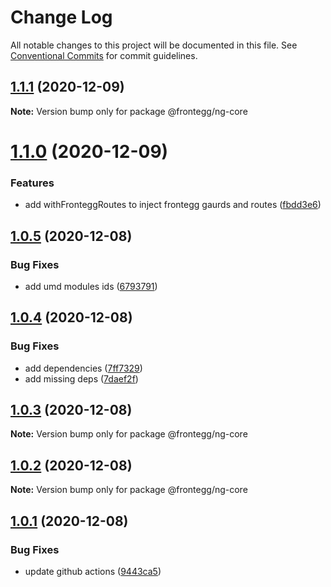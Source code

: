 # Change Log

All notable changes to this project will be documented in this file.
See [Conventional Commits](https://conventionalcommits.org) for commit guidelines.

## [1.1.1](https://github.com/frontegg/frontegg-angular/compare/v1.1.0...v1.1.1) (2020-12-09)

**Note:** Version bump only for package @frontegg/ng-core





# [1.1.0](https://github.com/frontegg/frontegg-angular/compare/v1.0.5...v1.1.0) (2020-12-09)


### Features

* add withFronteggRoutes to inject frontegg gaurds and routes ([fbdd3e6](https://github.com/frontegg/frontegg-angular/commit/fbdd3e678aef13b996701259ec4e25ec0a7ad71b))





## [1.0.5](https://github.com/frontegg/frontegg-angular/compare/v1.0.4...v1.0.5) (2020-12-08)


### Bug Fixes

* add umd modules ids ([6793791](https://github.com/frontegg/frontegg-angular/commit/6793791f7a195f7d6719e8c71594a83f6d084e96))





## [1.0.4](https://github.com/frontegg/frontegg-angular/compare/v1.0.3...v1.0.4) (2020-12-08)


### Bug Fixes

* add dependencies ([7ff7329](https://github.com/frontegg/frontegg-angular/commit/7ff73299fa7dbd86a2a15d86247eabc31e5ab7a2))
* add missing deps ([7daef2f](https://github.com/frontegg/frontegg-angular/commit/7daef2f3464b40fe808348f72c7a030811113d41))





## [1.0.3](https://github.com/frontegg/frontegg-angular/compare/v1.0.2...v1.0.3) (2020-12-08)

**Note:** Version bump only for package @frontegg/ng-core





## [1.0.2](https://github.com/frontegg/frontegg-angular/compare/v1.0.1...v1.0.2) (2020-12-08)

**Note:** Version bump only for package @frontegg/ng-core





## [1.0.1](https://github.com/frontegg/frontegg-angular/compare/v1.0.0...v1.0.1) (2020-12-08)


### Bug Fixes

* update github actions ([9443ca5](https://github.com/frontegg/frontegg-angular/commit/9443ca546cc143e831873c9dccad8e875ebaa45d))
